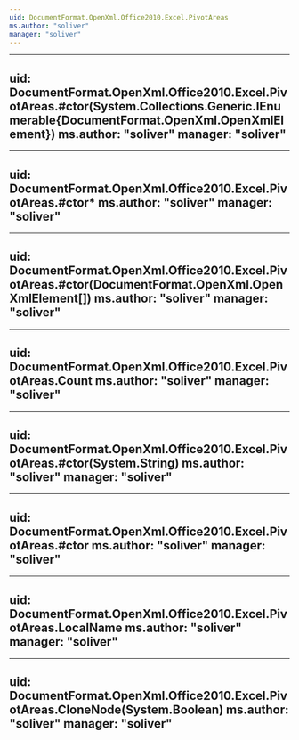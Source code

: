 ```yaml
---
uid: DocumentFormat.OpenXml.Office2010.Excel.PivotAreas
ms.author: "soliver"
manager: "soliver"
---
```


---
uid: DocumentFormat.OpenXml.Office2010.Excel.PivotAreas.#ctor(System.Collections.Generic.IEnumerable{DocumentFormat.OpenXml.OpenXmlElement})
ms.author: "soliver"
manager: "soliver"
---

---
uid: DocumentFormat.OpenXml.Office2010.Excel.PivotAreas.#ctor*
ms.author: "soliver"
manager: "soliver"
---

---
uid: DocumentFormat.OpenXml.Office2010.Excel.PivotAreas.#ctor(DocumentFormat.OpenXml.OpenXmlElement[])
ms.author: "soliver"
manager: "soliver"
---

---
uid: DocumentFormat.OpenXml.Office2010.Excel.PivotAreas.Count
ms.author: "soliver"
manager: "soliver"
---

---
uid: DocumentFormat.OpenXml.Office2010.Excel.PivotAreas.#ctor(System.String)
ms.author: "soliver"
manager: "soliver"
---

---
uid: DocumentFormat.OpenXml.Office2010.Excel.PivotAreas.#ctor
ms.author: "soliver"
manager: "soliver"
---

---
uid: DocumentFormat.OpenXml.Office2010.Excel.PivotAreas.LocalName
ms.author: "soliver"
manager: "soliver"
---

---
uid: DocumentFormat.OpenXml.Office2010.Excel.PivotAreas.CloneNode(System.Boolean)
ms.author: "soliver"
manager: "soliver"
---
